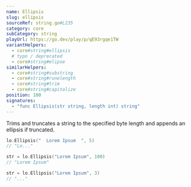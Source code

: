```yaml
---
name: Ellipsis
slug: ellipsis
sourceRef: string.go#L235
category: core
subCategory: string
playUrl: https://go.dev/play/p/qE93rgqe1TW
variantHelpers:
  - core#string#ellipsis
  # typo / deprecated
  - core#string#elipse
similarHelpers:
  - core#string#substring
  - core#string#runelength
  - core#string#trim
  - core#string#capitalize
position: 100
signatures:
  - "func Ellipsis(str string, length int) string"
---
```


Trims and truncates a string to the specified byte length and appends an ellipsis if truncated.

```go
lo.Ellipsis("  Lorem Ipsum  ", 5)
// "Lo..."

str = lo.Ellipsis("Lorem Ipsum", 100)
// "Lorem Ipsum"

str = lo.Ellipsis("Lorem Ipsum", 3)
// "..."
```


